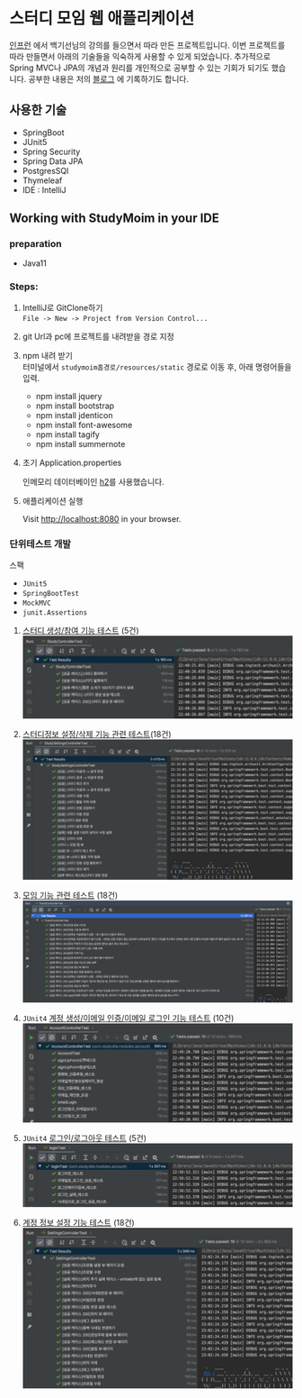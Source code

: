 # 스터디 모임 웹 애플리케이션
[인프런](https://www.inflearn.com/) 에서 백기선님의 강의를 들으면서 따라 만든 프로젝트입니다. 이번 프로젝트를 따라 만들면서 아래의 기술들을 익숙하게 사용할 수 있게 되었습니다. 추가적으로 Spring MVC나 JPA의 개념과 원리를 개인적으로 공부할 수 있는 기회가 되기도 했습니다.
공부한 내용은 저의 [블로그](https://pinokio0702.tistory.com/category/SpringBoot) 에 기록하기도 합니다.
## 사용한 기술

- SpringBoot
- JUnit5
- Spring Security
- Spring Data JPA
- PostgresSQl
- Thymeleaf
- IDE : IntelliJ

## Working with StudyMoim in your IDE
### preparation

- Java11



### Steps:

1) IntelliJ로 GitClone하기<br>
`File -> New -> Project from Version Control...`

2) git Url과 pc에 프로젝트를 내려받을 경로 지정

3) npm 내려 받기<br>
터미널에서 `studymoim홈경로/resources/static` 경로로 이동 후, 아래 명령어들을 입력.
    - npm install jquery
    - npm install bootstrap
    - npm install jdenticon
    - npm install font-awesome
    - npm install tagify
    - npm install summernote
4) 초기 Application.properties

    인메모리 데이터베이인 [h2](https://www.h2database.com/html/main.html
)를 사용했습니다.

4) 애플리케이션 실행

    Visit [http://localhost:8080](http://localhost:8080) in your browser.
    


### 단위테스트 개발
스팩<br>
- ```JUnit5```
- ```SpringBootTest``` 
- ```MockMVC```
- ```junit.Assertions```
1. [스터디 생성/참여 기능 테스트]() (5건)
 ![스터디 생성/참여 기능 테스트 결과](./studyControllerTest.png)

2. [스터디정보 설정/삭제 기능 관련 테스트]()(18건)  
![스터디정보 설정/삭제 기능 관련 테스트 코드 결과](./StudySettingsControllerTest.png)

3. [모임 기능 관련 테스트](https://github.com/Insookim0702/studyMoim/blob/master/src/test/java/com/studyolle/event/EventControllerTest.java) (18건)
![모임테스트코드실행 결과](./eventControllerTest.png)

4. `JUnit4` [계정 생성/이메일 인증/이메일 로그인 기능 테스트]() (10건)
![계정 생성/이메일 인증/이메일 로그인 기능 테스트](./AccountControllerTest.png)

5. `JUnit4` [로그인/로그아웃 테스트]() (5건)
![로그인/로그아웃 테스트](./loginTest.png)

6. [계정 정보 설정 기능 테스트]() (18건)
![계정 정보 설정 기능 테스트](./settingsControllerTest.png)




